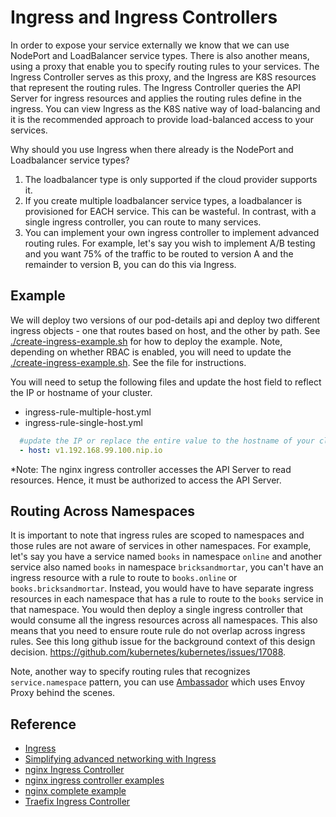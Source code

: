 # Ingress and Ingress Controllers #

In order to expose your service externally we know that we can use NodePort and LoadBalancer service types.  There is also another means, using a proxy that enable you to specify routing rules to your services.  The Ingress Controller serves as this proxy, and the Ingress are K8S resources that represent the routing rules.  The Ingress Controller queries the API Server for ingress resources and applies the routing rules define in the ingress.  You can view Ingress as the K8S native way of load-balancing and it is the recommended approach to provide load-balanced access to your services.

Why should you use Ingress when there already is the NodePort and Loadbalancer service types?  

1. The loadbalancer type is only supported if the cloud provider supports it.
2. If you create multiple loadbalancer service types, a loadbalancer is provisioned for EACH service.  This can be wasteful.  In contrast, with a single ingress controller, you can route to many services.  
3. You can implement your own ingress controller to implement advanced routing rules.  For example, let's say you wish to implement A/B testing and you want 75% of the traffic to be routed to version A and the remainder to version B, you can do this via Ingress. 

## Example ##

We will deploy two versions of our pod-details api and deploy two different ingress objects - one that routes based on host, and the other by path.  See [./create-ingress-example.sh](create-ingress-example.sh) for how to deploy the example.  Note, depending on whether RBAC is enabled, you will need to update the [./create-ingress-example.sh](create-ingress-example.sh).  See the file for instructions.

You will need to setup the following files and update the host field to reflect the IP or hostname of your cluster.

- ingress-rule-multiple-host.yml
- ingress-rule-single-host.yml

```yaml
  #update the IP or replace the entire value to the hostname of your cluster
  - host: v1.192.168.99.100.nip.io
```

*Note:  The nginx ingress controller accesses the API Server to read resources.  Hence, it must be authorized to access the API Server.  

## Routing Across Namespaces ##

It is important to note that ingress rules are scoped to namespaces and those rules are not aware of services in other namespaces.  For example, let's say you have a service named `books` in namespace `online` and another service also named `books` in namespace `bricksandmortar`, you can't have an ingress resource with a rule to route to `books.online` or `books.bricksandmortar`.  Instead, you would have to have separate ingress resources in each namespace that has a rule to route to the `books` service in that namespace.  You would then deploy a single ingress controller that would consume all the ingress resources across all namespaces.  This also means that you need to ensure route rule do not overlap across ingress rules.  See this long github issue for the background context of this design decision. https://github.com/kubernetes/kubernetes/issues/17088.

Note, another way to specify routing rules that recognizes `service.namespace` pattern, you can use [Ambassador](https://www.getambassador.io/) which uses Envoy Proxy behind the scenes.

## Reference ##

* [Ingress](https://kubernetes.io/docs/concepts/services-networking/ingress/)
* [Simplifying advanced networking with Ingress](http://blog.kubernetes.io/2016/03/Kubernetes-1.2-and-simplifying-advanced-networking-with-Ingress.html)
* [nginx Ingress Controller](https://github.com/kubernetes/ingress-nginx)
* [nginx ingress controller examples](https://github.com/kubernetes/ingress-nginx/tree/master/docs/examples)
* [nginx complete example](https://github.com/nginxinc/kubernetes-ingress/tree/master/examples/complete-example)
* [Traefix Ingress Controller](https://docs.traefik.io/user-guide/kubernetes/)
